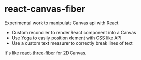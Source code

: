 # react-canvas-fiber

Experimental work to manipulate Canvas api with React
* Custom reconciler to render React component into a Canvas
* Use [Yoga](https://yogalayout.com/) to easily position element with CSS like API
* Use a custom text measurer to correctly break lines of text

It's like [react-three-fiber](https://github.com/pmndrs/react-three-fiber) for 2D Canvas.
